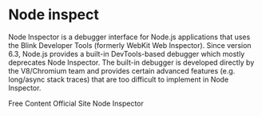 # Node inspect
Node Inspector is a debugger interface for Node.js applications that uses the Blink Developer Tools (formerly WebKit Web Inspector).
Since version 6.3, Node.js provides a built-in DevTools-based debugger which mostly deprecates Node Inspector. The built-in debugger is developed directly by the V8/Chromium team and provides certain advanced features (e.g. long/async stack traces) that are too difficult to implement in Node Inspector.

<ResourceGroupTitle>Free Content</ResourceGroupTitle>
<BadgeLink badgeText='Website' colorScheme="yellow" href='https://www.npmjs.com/package/node-inspector'>Official Site</BadgeLink>
<BadgeLink badgeText='Documentation' colorScheme="yellow" href='https://www.geeksforgeeks.org/node-js-inspector/'>Node Inspector</BadgeLink>
